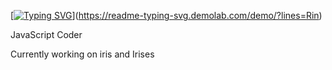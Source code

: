 [[![Typing SVG](https://readme-typing-svg.demolab.com?font=Fira+Code&pause=1000&width=435&lines=Rin)](https://git.io/typing-svg)](https://readme-typing-svg.demolab.com/demo/?lines=Rin)

JavaScript Coder

Currently working on iris and Irises
